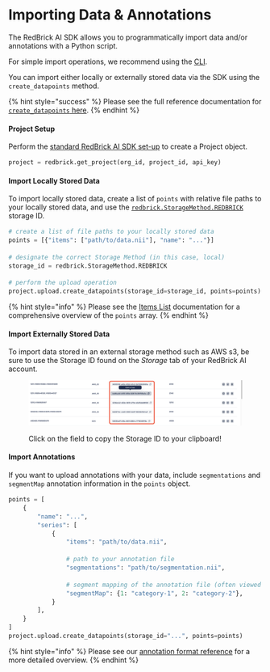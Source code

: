 # Importing Data & Annotations

The RedBrick AI SDK allows you to programmatically import data and/or annotations with a Python script.&#x20;

For simple import operations, we recommend using the [CLI](https://docs.redbrickai.com/python-sdk/cli-overview/import-data-and-annotations).

You can import either locally or externally stored data via the SDK using the `create_datapoints` method.

{% hint style="success" %}
Please see the full reference documentation for [`create_datapoints` here](https://redbrick-sdk.readthedocs.io/en/stable/sdk.html#redbrick.upload.Upload.create\_datapoints).
{% endhint %}

#### Project Setup

Perform the [standard RedBrick AI SDK set-up](./#initializing-the-redbrick-sdk-in-python) to create a Project object.

```python
project = redbrick.get_project(org_id, project_id, api_key)
```

#### Import Locally Stored Data

To import locally stored data, create a list of `points` with relative file paths to your locally stored data, and use the [`redbrick.StorageMethod.REDBRICK`](https://redbrick-sdk.readthedocs.io/en/stable/sdk.html#redbrick.StorageMethod) storage ID.&#x20;

```python
# create a list of file paths to your locally stored data
points = [{"items": ["path/to/data.nii"], "name": "..."}]

# designate the correct Storage Method (in this case, local)
storage_id = redbrick.StorageMethod.REDBRICK

# perform the upload operation
project.upload.create_datapoints(storage_id=storage_id, points=points)
```

{% hint style="info" %}
Please see the [Items List](../../importing-data/import-cloud-data.md#items-list) documentation for a comprehensive overview of the `points` array.
{% endhint %}

#### Import Externally Stored Data

To import data stored in an external storage method such as AWS s3, be sure to use the Storage ID found on the _Storage_ tab of your RedBrick AI account.

<div data-full-width="true">

<figure><img src="../../.gitbook/assets/Screenshot 2023-08-18 at 2.59.17 PM.png" alt=""><figcaption><p>Click on the field to copy the Storage ID to your clipboard!</p></figcaption></figure>

</div>

#### Import Annotations

If you want to upload annotations with your data, include `segmentations` and `segmentMap` annotation information in the `points` object.

```python
points = [
    {
        "name": "...",
        "series": [
            {
                "items": "path/to/data.nii",
                
                # path to your annotation file
                "segmentations": "path/to/segmentation.nii",
                
                # segment mapping of the annotation file (often viewed with nibabel)
                "segmentMap": {1: "category-1", 2: "category-2"},
            }
        ],
    }
]
project.upload.create_datapoints(storage_id="...", points=points)
```

{% hint style="info" %}
Please see our [annotation format reference](../format-reference.md) for a more detailed overview.
{% endhint %}
